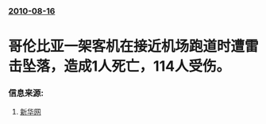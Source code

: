 ### [2010-08-16](/news/2010/08/16/index.md)

##### 
#  哥伦比亚一架客机在接近机场跑道时遭雷击坠落，造成1人死亡，114人受伤。




### 信息来源:

1. [新华网](http://news.xinhuanet.com/world/2010-08/17/c_12452465.htm)
